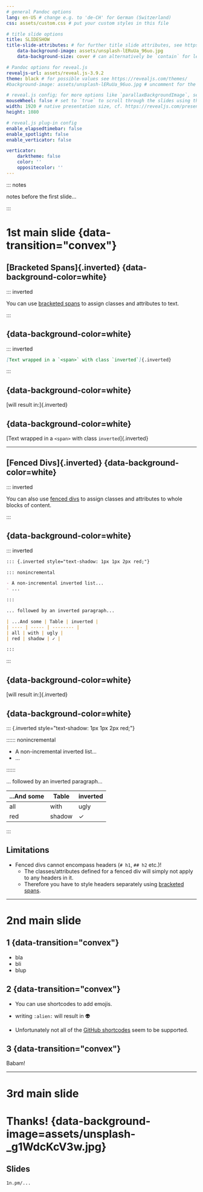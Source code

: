 ```yaml
---
# general Pandoc options
lang: en-US # change e.g. to 'de-CH' for German (Switzerland)
css: assets/custom.css # put your custom styles in this file

# title slide options
title: SLIDESHOW
title-slide-attributes: # for further title slide attributes, see https://pandoc.org/MANUAL.html#background-in-reveal.js-and-beamer
    data-background-image: assets/unsplash-lERuUa_96uo.jpg
    data-background-size: cover # can alternatively be `contain` for letterboxing

# Pandoc options for reveal.js
revealjs-url: assets/reveal.js-3.9.2
theme: black # for possible values see https://revealjs.com/themes/
#background-image: assets/unsplash-lERuUa_96uo.jpg # uncomment for the same background image on every slide

# reveal.js config; for more options like `parallaxBackgroundImage`, see https://revealjs.com/config/
mouseWheel: false # set to `true` to scroll through the slides using the mouse wheel / touchpad
width: 1920 # native presentation size, cf. https://revealjs.com/presentation-size/
height: 1080

# reveal.js plug-in config
enable_elapsedtimebar: false
enable_spotlight: false
enable_verticator: false

verticator:
    darktheme: false
    color: ''
    oppositecolor: ''
---
```


::: notes

notes before the first slide...

:::

# 1st main slide {data-transition="convex"}

## [Bracketed Spans]{.inverted} {data-background-color=white}

::: inverted

You can use [bracketed spans](https://pandoc.org/MANUAL.html#extension-bracketed_spans) to assign classes and attributes to text.

:::

## {data-background-color=white}

::: inverted

```md
[Text wrapped in a `<span>` with class `inverted`]{.inverted}
```

:::

## {data-background-color=white}

[will result in:]{.inverted}

## {data-background-color=white}

[Text wrapped in a `<span>` with class `inverted`]{.inverted}

---

## [Fenced Divs]{.inverted} {data-background-color=white}

::: inverted

You can also use [fenced divs](https://pandoc.org/MANUAL.html#extension-fenced_divs) to assign classes and attributes to whole blocks of content.

:::

## {data-background-color=white}

::: inverted

```md
::: {.inverted style="text-shadow: 1px 1px 2px red;"}

::: nonincremental

- A non-incremental inverted list...
- ...

:::

... followed by an inverted paragraph...

| ...And some | Table | inverted |
| ---- | ----- | -------- |
| all | with | ugly |
| red | shadow | ✓ |

:::
```

:::

## {data-background-color=white}

[will result in:]{.inverted}

## {data-background-color=white}

::: {.inverted style="text-shadow: 1px 1px 2px red;"}

:::::: nonincremental

- A non-incremental inverted list...
- ...

::::::

... followed by an inverted paragraph...

| ...And some | Table | inverted |
| ---- | ----- | -------- |
| all | with | ugly |
| red | shadow | ✓ |

:::

## Limitations

- Fenced divs cannot encompass headers (`# h1`, `## h2` etc.)!
  - The classes/attributes defined for a fenced div will simply not apply to any headers in it.
  - Therefore you have to style headers separately using [bracketed spans](#bracketed-spans).

---

# 2nd main slide

## 1 {data-transition="convex"}

- bla
- bli
- blup

## 2 {data-transition="convex"}

- You can use shortcodes to add emojis.

- writing `:alien:` will result in :alien:

- Unfortunately not all of the [GitHub shortcodes](https://github.com/ikatyang/emoji-cheat-sheet#readme) seem to be supported.

## 3 {data-transition="convex"}

Babam!

---

# 3rd main slide

# Thanks! {data-background-image=assets/unsplash-_g1WdcKcV3w.jpg}

## Slides

`1n.pm/...`
